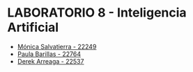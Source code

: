# LABORATORIO 8 - Inteligencia Artificial
-  [Mónica Salvatierra - 22249](https://github.com/alee2602)
- [Paula Barillas - 22764](https://github.com/paulabaal12)
- [Derek Arreaga - 22537](https://github.com/FabianKel)
